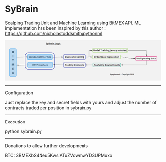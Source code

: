 # SyBrain
Scalping Trading Unit and Machine Learning using BitMEX API. ML implementation has been inspired by this author : https://github.com/nicholastoddsmith/pythonml

![Alt text](illustration.png?raw=true "SyBrain Logic")

------------------------------------

Configuration

Just replace the key and secret fields with yours and adjust the number of contracts traded per position in sybrain.py

------------------------------------

Execution

python sybrain.py

------------------------------------

Donations to allow further developments

BTC: 3BMEXbS4Neu5KwsiATuZVowmwYD3UPMuxo
